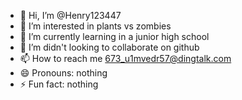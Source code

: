 - 👋 Hi, I’m @Henry123447
- 👀 I’m interested in plants vs zombies
- 🌱 I’m currently learning in a junior high school
- 💞️ I’m didn't looking to collaborate on github
- 📫 How to reach me 673_u1mvedr57@dingtalk.com
- 😄 Pronouns: nothing
- ⚡ Fun fact: nothing

<!---
Henry123447/Henry123447 is a ✨ special ✨ repository because its `README.md` (this file) appears on your GitHub profile.
You can click the Preview link to take a look at your changes.
--->

